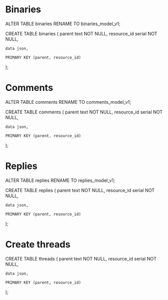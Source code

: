 
# Binaries

ALTER TABLE binaries
    RENAME TO binaries_model_v1;

CREATE TABLE binaries (
    parent text NOT NULL,
    resource_id serial NOT NULL,

    data json,
    
    PRIMARY KEY (parent, resource_id)
);

# Comments

ALTER TABLE comments
    RENAME TO comments_model_v1;

CREATE TABLE comments (
    parent text NOT NULL,
    resource_id serial NOT NULL,

    data json,
    
    PRIMARY KEY (parent, resource_id)
);


# Replies

ALTER TABLE replies
    RENAME TO replies_model_v1;

CREATE TABLE replies (
    parent text NOT NULL,
    resource_id serial NOT NULL,

    data json,
    
    PRIMARY KEY (parent, resource_id)
);


# Create threads
CREATE TABLE threads (
    parent text NOT NULL,
    resource_id serial NOT NULL,

    data json,
    
    PRIMARY KEY (parent, resource_id)
);
